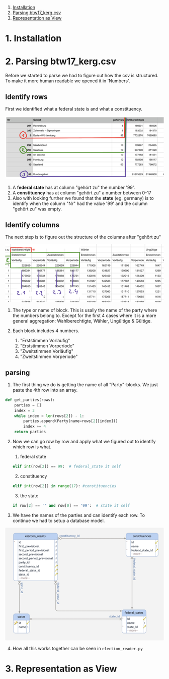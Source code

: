 1. [Installation](#1.-Installation)
2. [Parsing btw17_kerg.csv](#2.-Parsing-btw17_kerg.csv)
3. [Representation as View](#3.-Representation-as-View)

# 1. Installation

# 2. Parsing btw17_kerg.csv

Before we started to parse we had to figure out how the csv is structured. To make it more human readable we opened it in 'Numbers'.

## Identify rows

First we identified what a federal state is and what a constituency.

<img src="pictures/csv_columns.png" width="600">

1. A **federal state** has at column "gehört zu" the number '99'.
2. A **constituency** has at column "gehört zu" a number between 0-17
3. Also with looking further we found that the **state** (eg. germany) is to identify when the column "Nr" had the value '99' and the column "gehört zu" was empty.

## Identify columns
The next step is to figure out the structure of the columns after "gehört zu"

<img src="pictures/blocks.png" width="600">

1. The type or name of block. This is usally the name of the party where the numbers belong to. Except for the first 4 cases where it is a more general aggregation: Wahlberechtigte, Wähler, Ungültige & Gültige.

2. Each block includes 4 numbers.
    1. "Erststimmen Vorläufig"
    2. "Erststimmen Vorperiode"
    3. "Zweitstimmen Vorläufig"
    4. "Zweitstimmen Vorperiode"

## parsing

1. The first thing we do is getting the name of all "Party"-blocks. We just paste the 4th row into an array.
```python
def get_parties(rows):
    parties = []
    index = 3
    while index < len(rows[2]) - 1:
        parties.append(Party(name=rows[2][index]))
        index += 4
    return parties
```

2. Now we can go row by row and apply what we figured out to identify which row is what.
    1. federal state
    ```python
    elif int(row[2]) == 99:  # federal_state it self
    ```
    2. constituency
    ```python
    elif int(row[2]) in range(17): #constituencies
    ```
    3. the state
    ```python
    if row[2] == '' and row[0] == '99':  # state it self
    ```

3. We have the names of the parties and can identify each row. To continue we had to setup a database model.

<img src="pictures/schema.png" width="600">

4. How all this works together can be seen in ```election_reader.py```

# 3. Representation as View
